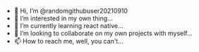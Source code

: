 - 👋 Hi, I’m @randomgithubuser20210910
- 👀 I’m interested in my own thing...
- 🌱 I’m currently learning react native...
- 💞️ I’m looking to collaborate on my own projects with myself...
- 📫 How to reach me, well, you can't...

<!---
randomgithubuser20210910/randomgithubuser20210910 is a ✨ special ✨ repository because its `README.md` (this file) appears on your GitHub profile.
You can click the Preview link to take a look at your changes.
--->
